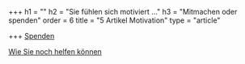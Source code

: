 +++
h1 = ""
h2 = "Sie fühlen sich motiviert ..."
h3 = "Mitmachen oder spenden"
order = 6
title = "5 Artikel Motivation"
type = "article"

+++
[Spenden](/shop "Spendenshop")

[Wie Sie noch helfen können](/helfen)